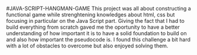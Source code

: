#JAVA-SCRIPT-HANGMAN-GAME
This project was all about constructing a functional game while strenghtening knowledges about html, css but focusing in particular on the Java Script part.
Giving the fact that I had to build everything from scratch gaved me the oportunity to have a better understanding of how important it is to have a solid foundation to build on and also how important the pseudocode is.
I found this challenge a bit hard with a lot of obstacles to overcome but also enjoyed solving them.
